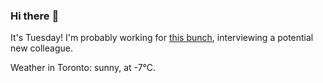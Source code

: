 ### Hi there :wave:

It's Tuesday! I'm probably working for [this bunch](https://github.com/kohofinancial), interviewing a potential new colleague.

Weather in Toronto: sunny, at -7°C.
